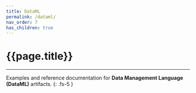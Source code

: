 ```yaml
---
title: DataML
permalink: /dataml/
nav_order: 7
has_children: true
---
```


# {{page.title}}

---

Examples and reference documentation for **Data Management Language** **(DataML)** artifacts.
{: .fs-5 }